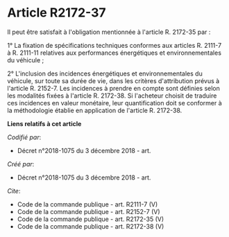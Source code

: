 # Article R2172-37

Il peut être satisfait à l'obligation mentionnée à l'article R. 2172-35 par : 

1° La fixation de spécifications techniques conformes aux articles R. 2111-7 à R. 2111-11 relatives aux performances
énergétiques et environnementales du véhicule ; 

2° L'inclusion des incidences énergétiques et environnementales du véhicule, sur toute sa durée de vie, dans les critères
d'attribution prévus à l'article R. 2152-7. Les incidences à prendre en compte sont définies selon les modalités fixées à
l'article R. 2172-38. Si l'acheteur choisit de traduire ces incidences en valeur monétaire, leur quantification doit se
conformer à la méthodologie établie en application de l'article R. 2172-38.

**Liens relatifs à cet article**

_Codifié par_:

  - Décret n°2018-1075 du 3 décembre 2018 - art.

_Créé par_:

  - Décret n°2018-1075 du 3 décembre 2018 - art.

_Cite_:

  - Code de la commande publique - art. R2111-7 (V)
  - Code de la commande publique - art. R2152-7 (V)
  - Code de la commande publique - art. R2172-35 (V)
  - Code de la commande publique - art. R2172-38 (V)
